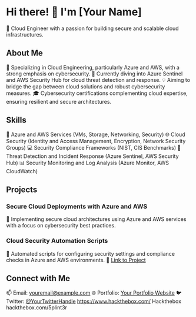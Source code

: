 # Hi there! 👋 I'm [Your Name]

🚀 Cloud Engineer with a passion for building secure and scalable cloud infrastructures.

## About Me

🌟 Specializing in Cloud Engineering, particularly Azure and AWS, with a strong emphasis on cybersecurity.
🌱 Currently diving into Azure Sentinel and AWS Security Hub for cloud threat detection and response.
💡 Aiming to bridge the gap between cloud solutions and robust cybersecurity measures.
🎓 Cybersecurity certifications complementing cloud expertise, ensuring resilient and secure architectures.

## Skills

🚀 Azure and AWS Services (VMs, Storage, Networking, Security)
🌐 Cloud Security (Identity and Access Management, Encryption, Network Security Groups)
💻 Security Compliance Frameworks (NIST, CIS Benchmarks)
🔧 Threat Detection and Incident Response (Azure Sentinel, AWS Security Hub)
📊 Security Monitoring and Log Analysis (Azure Monitor, AWS CloudWatch)

## Projects

### Secure Cloud Deployments with Azure and AWS

📂 Implementing secure cloud architectures using Azure and AWS services with a focus on cybersecurity best practices.


### Cloud Security Automation Scripts

📂 Automated scripts for configuring security settings and compliance checks in Azure and AWS environments.
🔗 [Link to Project](https://github.com/yourusername/cloud-security-automation)

## Connect with Me

📫 Email: [youremail@example.com](mailto:youremail@example.com)
🌐 Portfolio: [Your Portfolio Website](https://yourportfolio.com)
🐦 Twitter: [@YourTwitterHandle](https://twitter.com/yourtwitterhandle)
https://www.hackthebox.com/  Hackthebox  hackthebox.com/5plint3r

